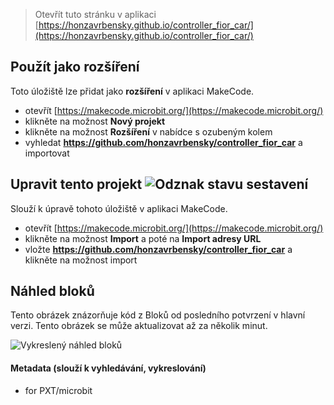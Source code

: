 
> Otevřít tuto stránku v aplikaci [https://honzavrbensky.github.io/controller_fior_car/](https://honzavrbensky.github.io/controller_fior_car/)

## Použít jako rozšíření

Toto úložiště lze přidat jako **rozšíření** v aplikaci MakeCode.

* otevřít [https://makecode.microbit.org/](https://makecode.microbit.org/)
* klikněte na možnost **Nový projekt**
* klikněte na možnost **Rozšíření** v nabídce s ozubeným kolem
* vyhledat **https://github.com/honzavrbensky/controller_fior_car** a importovat

## Upravit tento projekt ![Odznak stavu sestavení](https://github.com/honzavrbensky/controller_fior_car/workflows/MakeCode/badge.svg)

Slouží k úpravě tohoto úložiště v aplikaci MakeCode.

* otevřít [https://makecode.microbit.org/](https://makecode.microbit.org/)
* klikněte na možnost **Import** a poté na **Import adresy URL**
* vložte **https://github.com/honzavrbensky/controller_fior_car** a klikněte na možnost import

## Náhled bloků

Tento obrázek znázorňuje kód z Bloků od posledního potvrzení v hlavní verzi.
Tento obrázek se může aktualizovat až za několik minut.

![Vykreslený náhled bloků](https://github.com/honzavrbensky/controller_fior_car/raw/master/.github/makecode/blocks.png)

#### Metadata (slouží k vyhledávání, vykreslování)

* for PXT/microbit
<script src="https://makecode.com/gh-pages-embed.js"></script><script>makeCodeRender("{{ site.makecode.home_url }}", "{{ site.github.owner_name }}/{{ site.github.repository_name }}");</script>
